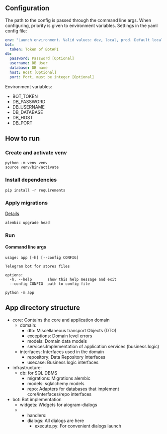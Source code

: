 ## Configuration
The path to the config is passed through the command line args.
When configuring, priority is given to environment variables.
Settings in the yaml config file:
```yaml
env: "Launch environment. Valid values: dev, local, prod. Default local"
bot:
  token: Token of BotAPI
db:
  password: Password [Optional]
  username: DB User
  database: DB name
  host: Host [Optional]
  port: Port, must be integer [Optional] 
```
Environment variables:
- BOT_TOKEN
- DB_PASSWORD
- DB_USERNAME
- DB_DATABASE
- DB_HOST
- DB_PORT

## How to run
### Create and activate venv
```
python -m venv venv
source venv/bin/activate
```
### Install dependencies
```
pip install -r requirements
```
### Apply migrations
[Details](./app/infrastructure/db/migrations/README.md)
```
alembic upgrade head
```
### Run
#### Command line args
```
usage: app [-h] [--config CONFIG]

Telegram bot for stores files

options:
  -h, --help       show this help message and exit
  --config CONFIG  path to config file

```
```
python -m app
```

## App directory structure

- core: Contains the core and application domain
  - domain:
    - dto: Miscellaneous transport Objects (DTO)
    - exceptions: Domain level errors
    - models: Domain data models
    - services:Implementation of application services (business logic)
  - interfaces: Interfaces used in the domain
    - repository: Data Repository Interfaces
    - usecase: Business logic interfaces
- infrastructure:
  - db: for SQL DBMS
    - migrations: Migrations alembic
    - models: sqlalchemy models
    - repo: Adapters for databases that implement core/interfaces/repo interfaces
- bot: Bot implementation
  - widgets: Widgets for aiogram-dialogs
  - - handlers:
    - dialogs: All dialogs are here
      - execute.py: For convenient dialogs launch 
